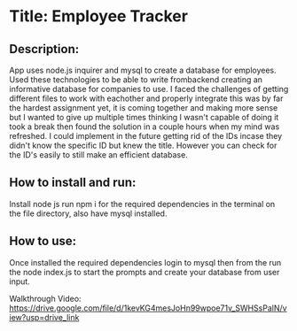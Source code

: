 # Title: Employee Tracker

## Description: 
App uses node.js inquirer and mysql to create a database for employees. Used these technologies to be able to write frombackend creating an informative database for companies to use. I faced the challenges of getting different files to work with eachother and properly integrate this was by far the hardest assignment yet, it is coming together and making more sense but I wanted to give up multiple times thinking I wasn't capable of doing it took a break then found the solution in a couple hours when my mind was refreshed. I could implement in the future getting rid of the IDs incase they didn't know the specific ID but knew the title. However you can check for the ID's easily to still make an efficient database.

## How to install and run:
Install node js run npm i for the required dependencies in the terminal on the file directory, also have mysql installed.

## How to use:
Once installed the required dependencies login to mysql then from the run the node index.js to start the prompts and create your database from user input.

Walkthrough Video: https://drive.google.com/file/d/1kevKG4mesJoHn99wpoe71v_SWHSsPalN/view?usp=drive_link